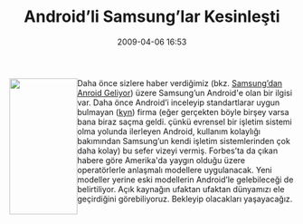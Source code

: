 ﻿---
layout: post
title: Android’li Samsung’lar Kesinle&#351;ti
date: 2009-04-06 16:53
comments: true
categories: []
---
<p><a href="http://ttfaf.files.wordpress.com/2009/04/instinctandroid19dec.jpg"><img style="border-bottom:0;border-left:0;display:inline;margin-left:0;border-top:0;margin-right:0;border-right:0;" src="http://ttfaf.files.wordpress.com/2009/04/instinctandroid19dec-thumb.jpg" border="0" alt="" width="120" height="240" align="left" /></a></p>
<p>Daha önce sizlere haber verdiğimiz (bkz. <a href="http://onurbaykal.com.tr/sirketsel/samsungdan-android-geliyor">Samsung’dan Anroid Geliyor</a>) üzere Samsung’un Android'e olan bir ilgisi var. Daha önce Android’i inceleyip standartlarar uygun bulmayan (<a href="http://yahoyt.com/h/3901/android-ve-samsung-birlikteligi-kesinlesti">kyn</a>) firma (eğer gerçekten böyle birşey varsa bana biraz saçma geldi. çünkü evrensel bir işletim sistemi olma yolunda ilerleyen Android, kullanım kolaylığı bakımından Samsung’un kendi işletim sistemlerinden çok daha kolay) bu sefer vizeyi vermiş. Forbes’ta da çıkan habere göre Amerika'da yaygın olduğu üzere operatörlerle anlaşmalı modellere uygulanacak. Yeni modeller yerine eski modellerin Android’le gelebileceği de belirtiliyor. Açık kaynağın ufaktan ufaktan dünyamızı ele geçirdiğini görebiliyoruz. Bekleyip olacakları yaşayacağız.</p>
